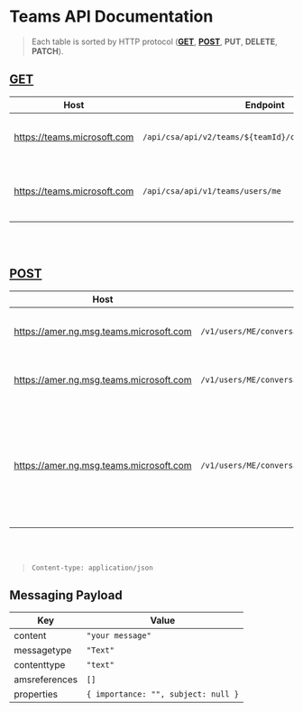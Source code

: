 # Teams API Documentation

> Each table is sorted by HTTP protocol ([**GET**](#get)</a>, [**POST**](#post), **PUT**, **DELETE**, **PATCH**).

## <u>GET</u>
| **Host**                    | **Endpoint**                                            | **Description**                                | **Query Parameters**                               | **Authorization**              |
| --------------------------- | ------------------------------------------------------- | ---------------------------------------------- | -------------------------------------------------- | ------------------------------ |
| https://teams.microsoft.com | `/api/csa/api/v2/teams/${teamId}/channels/${channelId}` | This is used to fetch channel messages.        | `filterSystemMessage=true`, `pageSize={number}`    | **Bearer** `{chatSvcAggToken}` |
| https://teams.microsoft.com | `/api/csa/api/v1/teams/users/me`                        | Fetch all available "teams" for a single user. | `isPrefetch=false`, `enableMembershipSummary=true` | **Bearer** `{chatSvcAggToken}` |
<br><br/>
## <u>POST</u>
| **Host**                                | **Endpoint**                                                                                                | **Description**                                                                                                                             | Authentication                                   |
| --------------------------------------- | ----------------------------------------------------------------------------------------------------------- | ------------------------------------------------------------------------------------------------------------------------------------------- | ------------------------------------------------ |
| https://amer.ng.msg.teams.microsoft.com | `/v1/users/ME/conversations/${sampleChannelId}/messages`                                                    | This is used to send a normal message in a target channel.                                                                                  | `skypeToken=${credentials.authSkype.skypeToken}` |
| https://amer.ng.msg.teams.microsoft.com | `/v1/users/ME/conversations/${sampleChannelId};${messageId}/messages`                                       | This is used to reply to a message in a target channel.                                                                                     | `skypeToken=${credentials.authSkype.skypeToken}` |
| https://amer.ng.msg.teams.microsoft.com | `/v1/users/ME/conversations/${sampleChannelId}:${primaryUserId}_${secondaryUserId}@unq.gbl.spaces/messages` | This is used to send a DM message to a target user. `primaryUserId` and `secondaryUserId` are the two parties involved in direct messaging. | `skypeToken=${credentials.authSkype.skypeToken}` |
<br><br/>
> `Content-type: application/json`
## Messaging Payload
| **Key**       | **Value**                           |
| ------------- | ----------------------------------- |
| content       | `"your message"`                    |
| messagetype   | `"Text"`                            |
| contenttype   | `"text"`                            |
| amsreferences | `[]`                                |
| properties    | `{ importance: "", subject: null }` |